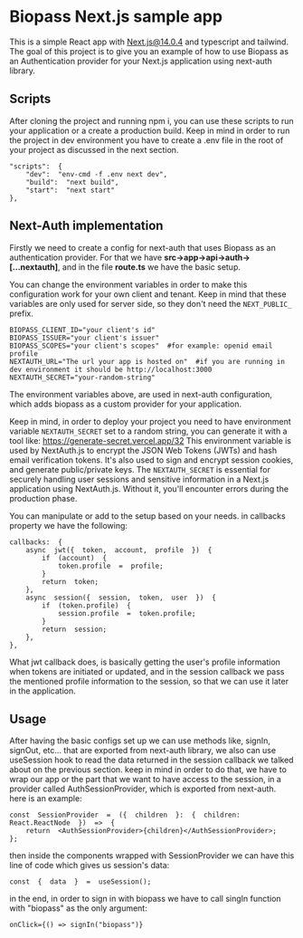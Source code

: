 # Biopass Next.js sample app

This is a simple React app with Next.js@14.0.4 and typescript and tailwind.
The goal of this project is to give you an example of how to use Biopass as an Authentication provider for your Next.js application using next-auth library.

## Scripts

After cloning the project and running npm i, you can use these scripts to run your application or a create a production build.
Keep in mind in order to run the project in dev environment you have to create a .env file in the root of your project as discussed in the next section.

    "scripts":  {
        "dev":  "env-cmd -f .env next dev",
        "build":  "next build",
        "start":  "next start"
    },

## Next-Auth implementation

Firstly we need to create a config for next-auth that uses Biopass as an authentication provider. For that we have **src->app->api->auth->[...nextauth]**,
and in the file **route.ts** we have the basic setup.

You can change the environment variables in order to make this configuration work for your own client and tenant.
Keep in mind that these variables are only used for server side, so they don't need the `NEXT_PUBLIC_` prefix.

    BIOPASS_CLIENT_ID="your client's id"
    BIOPASS_ISSUER="your client's issuer"
    BIOPASS_SCOPES="your client's scopes"  #for example: openid email profile
    NEXTAUTH_URL="The url your app is hosted on"  #if you are running in dev environment it should be http://localhost:3000
    NEXTAUTH_SECRET="your-random-string"

The environment variables above, are used in next-auth configuration, which adds biopass as a custom provider for your application.

Keep in mind, in order to deploy your project you need to have environment variable `NEXTAUTH_SECRET` set to a random string, you can generate it with a tool like: https://generate-secret.vercel.app/32
This environment variable is used by NextAuth.js to encrypt the JSON Web Tokens (JWTs) and hash email verification tokens. It's also used to sign and encrypt session cookies, and generate public/private keys.
The `NEXTAUTH_SECRET` is essential for securely handling user sessions and sensitive information in a Next.js application using NextAuth.js. Without it, you'll encounter errors during the production phase.

You can manipulate or add to the setup based on your needs. in callbacks property we have the following:

    callbacks:  {
        async  jwt({  token,  account,  profile  })  {
    	    if  (account)  {
    		    token.profile  =  profile;
    	    }
    	    return  token;
        },
        async  session({  session,  token,  user  })  {
    	    if  (token.profile)  {
    		    session.profile  =  token.profile;
    	    }
    	    return  session;
        },
    },

What jwt callback does, is basically getting the user's profile information when tokens are initiated or updated, and in the session callback we pass the mentioned profile information to the session, so that we can use it later in the application.

## Usage

After having the basic configs set up we can use methods like, signIn, signOut, etc... that are exported from next-auth library, we also can use useSession hook to read the data returned in the session callback we talked about on the previous section. keep in mind in order to do that, we have to wrap our app or the part that we want to have access to the session, in a provider called AuthSessionProvider, which is exported from next-auth.
here is an example:

    const  SessionProvider  =  ({  children  }:  {  children:  React.ReactNode  })  =>  {
        return  <AuthSessionProvider>{children}</AuthSessionProvider>;
    };

then inside the components wrapped with SessionProvider we can have this line of code which gives us session's data:

    const  {  data  }  =  useSession();

in the end, in order to sign in with biopass we have to call singIn function with "biopass" as the only argument:

    onClick={() => signIn("biopass")}

